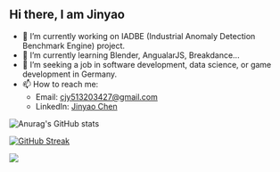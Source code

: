 ## Hi there, I am Jinyao

- 🔭 I’m currently working on IADBE (Industrial Anomaly Detection Benchmark Engine) project.
- 🌱 I’m currently learning Blender, AngualarJS, Breakdance...
- 👯 I’m seeking a job in software development, data science, or game development in Germany.
- 📫 How to reach me:
     - Email: [cjy513203427@gmail.com](mailto:cjy513203427@gmail.com)
     - LinkedIn: [Jinyao Chen](https://www.linkedin.com/in/jinyao-chen-8b5b29225/)


![Anurag's GitHub stats](https://github-readme-stats.vercel.app/api?username=cjy513203427&show_icons=true&theme=transparent)

[![GitHub Streak](https://github-readme-streak-stats.herokuapp.com/?user=cjy513203427)](https://git.io/streak-stats)

<img class="img" src="https://github-readme-stats.vercel.app/api/top-langs/?username=cjy513203427&theme=radical&layout=compact&hide=jupyter%20notebook" />


